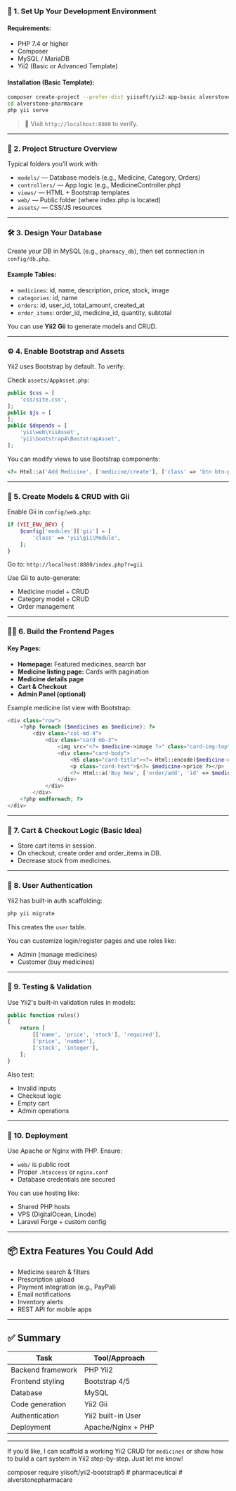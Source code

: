 ### 🧰 1. **Set Up Your Development Environment**

#### Requirements:

* PHP 7.4 or higher
* Composer
* MySQL / MariaDB
* Yii2 (Basic or Advanced Template)

#### Installation (Basic Template):

```bash
composer create-project --prefer-dist yiisoft/yii2-app-basic alverstone-pharmacare
cd alverstone-pharmacare
php yii serve
```

> 📍 Visit `http://localhost:8080` to verify.

---

### 📁 2. **Project Structure Overview**

Typical folders you’ll work with:

* `models/` — Database models (e.g., Medicine, Category, Orders)
* `controllers/` — App logic (e.g., MedicineController.php)
* `views/` — HTML + Bootstrap templates
* `web/` — Public folder (where index.php is located)
* `assets/` — CSS/JS resources

---

### 🛠️ 3. **Design Your Database**

Create your DB in MySQL (e.g., `pharmacy_db`), then set connection in `config/db.php`.

#### Example Tables:

* `medicines`: id, name, description, price, stock, image
* `categories`: id, name
* `orders`: id, user\_id, total\_amount, created\_at
* `order_items`: order\_id, medicine\_id, quantity, subtotal

You can use **Yii2 Gii** to generate models and CRUD.

---

### ⚙️ 4. **Enable Bootstrap and Assets**

Yii2 uses Bootstrap by default. To verify:

Check `assets/AppAsset.php`:

```php
public $css = [
    'css/site.css',
];
public $js = [
];
public $depends = [
    'yii\web\YiiAsset',
    'yii\bootstrap4\BootstrapAsset',
];
```

You can modify views to use Bootstrap components:

```php
<?= Html::a('Add Medicine', ['medicine/create'], ['class' => 'btn btn-primary']) ?>
```

---

### 🧱 5. **Create Models & CRUD with Gii**

Enable Gii in `config/web.php`:

```php
if (YII_ENV_DEV) {
    $config['modules']['gii'] = [
        'class' => 'yii\gii\Module',
    ];
}
```

Go to: `http://localhost:8080/index.php?r=gii`

Use Gii to auto-generate:

* Medicine model + CRUD
* Category model + CRUD
* Order management

---

### 🧑‍💻 6. **Build the Frontend Pages**

#### Key Pages:

* **Homepage:** Featured medicines, search bar
* **Medicine listing page:** Cards with pagination
* **Medicine details page**
* **Cart & Checkout**
* **Admin Panel (optional)**

Example medicine list view with Bootstrap:

```php
<div class="row">
    <?php foreach ($medicines as $medicine): ?>
        <div class="col-md-4">
            <div class="card mb-3">
                <img src="<?= $medicine->image ?>" class="card-img-top">
                <div class="card-body">
                    <h5 class="card-title"><?= Html::encode($medicine->name) ?></h5>
                    <p class="card-text">$<?= $medicine->price ?></p>
                    <?= Html::a('Buy Now', ['order/add', 'id' => $medicine->id], ['class' => 'btn btn-success']) ?>
                </div>
            </div>
        </div>
    <?php endforeach; ?>
</div>
```

---

### 🛒 7. **Cart & Checkout Logic (Basic Idea)**

* Store cart items in session.
* On checkout, create order and order\_items in DB.
* Decrease stock from medicines.

---

### 🔐 8. **User Authentication**

Yii2 has built-in auth scaffolding:

```bash
php yii migrate
```

This creates the `user` table.

You can customize login/register pages and use roles like:

* Admin (manage medicines)
* Customer (buy medicines)

---

### 🧪 9. **Testing & Validation**

Use Yii2's built-in validation rules in models:

```php
public function rules()
{
    return [
        [['name', 'price', 'stock'], 'required'],
        ['price', 'number'],
        ['stock', 'integer'],
    ];
}
```

Also test:

* Invalid inputs
* Checkout logic
* Empty cart
* Admin operations

---

### 🚚 10. **Deployment**

Use Apache or Nginx with PHP. Ensure:

* `web/` is public root
* Proper `.htaccess` or `nginx.conf`
* Database credentials are secured

You can use hosting like:

* Shared PHP hosts
* VPS (DigitalOcean, Linode)
* Laravel Forge + custom config

---

## 📦 Extra Features You Could Add

* Medicine search & filters
* Prescription upload
* Payment integration (e.g., PayPal)
* Email notifications
* Inventory alerts
* REST API for mobile apps

---

## ✅ Summary

| Task              | Tool/Approach      |
| ----------------- | ------------------ |
| Backend framework | PHP Yii2           |
| Frontend styling  | Bootstrap 4/5      |
| Database          | MySQL              |
| Code generation   | Yii2 Gii           |
| Authentication    | Yii2 built-in User |
| Deployment        | Apache/Nginx + PHP |

---

If you’d like, I can scaffold a working Yii2 CRUD for `medicines` or show how to build a cart system in Yii2 step-by-step. Just let me know!



composer require yiisoft/yii2-bootstrap5
#   p h a r m a c e u t i c a l  
 #   a l v e r s t o n e p h a r m a c a r e  
 